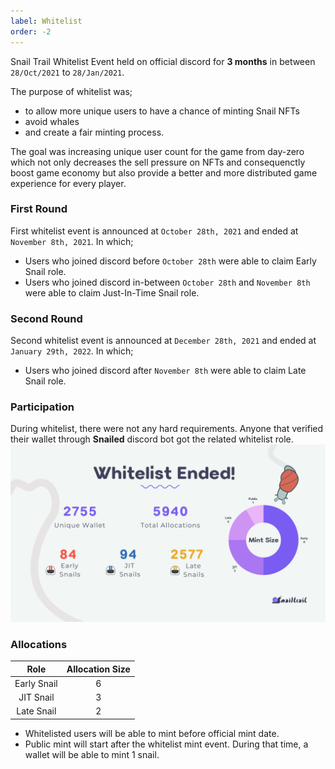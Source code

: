 ```yaml
---
label: Whitelist
order: -2
---
```


Snail Trail Whitelist Event held on official discord for **3 months** in between `28/Oct/2021` to `28/Jan/2021`.

The purpose of whitelist was;
* to allow more unique users to have a chance of minting Snail NFTs
* avoid whales
*  and create a fair minting process.
  
The goal was increasing unique user count for the game from day-zero which not only decreases the sell pressure on NFTs and consequenctly boost game economy but also provide a better and more distributed game experience for every player.

### First Round
First whitelist event is announced at `October 28th, 2021` and ended at `November 8th, 2021`. In which; 
* Users who joined discord before `October 28th` were able to claim Early Snail role.
* Users who joined discord in-between `October 28th` and `November 8th` were able to claim Just-In-Time Snail role.

### Second Round
Second whitelist event is announced at `December 28th, 2021` and ended at `January 29th, 2022`. In which;
* Users who joined discord after `November 8th` were able to claim Late Snail role.

### Participation
During whitelist, there were not any hard requirements. Anyone that verified their wallet through **Snailed** discord bot got the related whitelist role.
![](../getting_started/whitelist_results.png)


### Allocations
|     Role    | Allocation Size |
|:-----------:|:---------------:|
| Early Snail |        6        |
|  JIT Snail  |        3        |
|  Late Snail |        2        |

* Whitelisted users will be able to mint before official mint date.
* Public mint will start after the whitelist mint event. During that time, a wallet will be able to mint 1 snail.